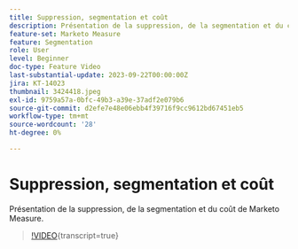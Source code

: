 ```yaml
---
title: Suppression, segmentation et coût
description: Présentation de la suppression, de la segmentation et du coût de Marketo Measure.
feature-set: Marketo Measure
feature: Segmentation
role: User
level: Beginner
doc-type: Feature Video
last-substantial-update: 2023-09-22T00:00:00Z
jira: KT-14023
thumbnail: 3424418.jpeg
exl-id: 9759a57a-0bfc-49b3-a39e-37adf2e079b6
source-git-commit: d2efe7e48e06ebb4f39716f9cc9612bd67451eb5
workflow-type: tm+mt
source-wordcount: '28'
ht-degree: 0%

---
```


# Suppression, segmentation et coût

Présentation de la suppression, de la segmentation et du coût de Marketo Measure.

>[!VIDEO](https://video.tv.adobe.com/v/3424418/?learn=on){transcript=true}
